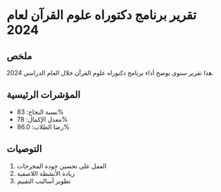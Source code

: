 # تقرير برنامج دكتوراه علوم القرآن لعام 2024

## ملخص

هذا تقرير سنوي يوضح أداء برنامج دكتوراه علوم القرآن خلال العام الدراسي 2024.

## المؤشرات الرئيسية

- نسبة النجاح: 83%
- معدل الإكمال: 78%
- رضا الطلاب: 86.0%

## التوصيات

1. العمل على تحسين جودة المخرجات
2. زيادة الأنشطة اللاصفية
3. تطوير أساليب التقييم
